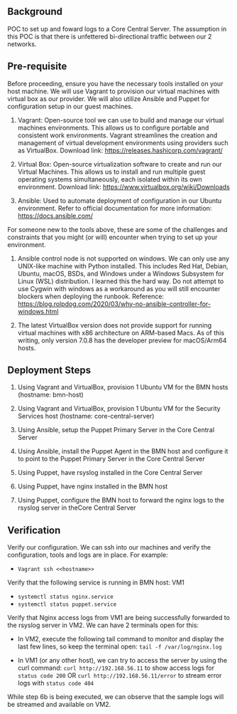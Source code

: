## Background
 
POC to set up and foward logs to a Core Central Server. The assumption in this POC is that there is unfettered bi-directional traffic between our 2 networks. 

## Pre-requisite

Before proceeding, ensure you have the necessary tools installed on your host machine. We will use Vagrant to provision our virtual machines with virtual box as our provider. We will also utilize Ansible and Puppet for configuration setup in our guest machines. 

1. Vagrant: Open-source tool we can use to build and manage our virtual machines environments. This allows us to configure portable and consistent work environments. Vagrant streamlines the creation and management of virtual development environments using providers such as VirtualBox. Download link: https://releases.hashicorp.com/vagrant/

2. Virtual Box: Open-source virtualization software to create and run our Virtual Machines. This allows us to install and run multiple guest operating systems simultaneously, each isolated within its own environment. Download link: https://www.virtualbox.org/wiki/Downloads

3. Ansible: Used to automate deployment of configuration in our Ubuntu environment. Refer to official documentation for more information: https://docs.ansible.com/

For someone new to the tools above, these are some of the challenges and constraints that you might (or will) encounter when trying to set up your environment. 

1.	Ansible control node is not supported on windows. We can only use any UNIX-like machine with Python installed. This includes Red Hat, Debian, Ubuntu, macOS, BSDs, and Windows under a Windows Subsystem for Linux (WSL) distribution. I learned this the hard way. Do not attempt to use Cygwin with windows as a workaround as you will still encounter blockers when deploying the runbook. Reference: https://blog.rolpdog.com/2020/03/why-no-ansible-controller-for-windows.html

2.	The latest VirtualBox version does not provide support for running virtual machines with x86 architecture on ARM-based Macs. As of this writing, only version 7.0.8 has the developer preview for macOS/Arm64 hosts. 

 
## Deployment Steps

1. Using Vagrant and VirtualBox, provision 1 Ubuntu VM for the BMN hosts (hostname: bmn-host)

2. Using Vagrant and VirtualBox, provision 1 Ubuntu VM for the Security Services host (hostname: core-central-server)

3. Using Ansible, setup the Puppet Primary Server in the Core Central Server

4. Using Ansible, install the Puppet Agent in the BMN host and configure it to point to the Puppet Primary Server in the Core Central Server

5. Using Puppet, have rsyslog installed in the Core Central Server

6. Using Puppet, have nginx installed in the BMN host

7. Using Puppet, configure the BMN host to forward the nginx logs to the rsyslog server in theCore Central Server

## Verification

Verify our configuration. We can ssh into our machines and verify the configuration, tools and logs are in place. For example:

- `Vagrant ssh <<hostname>>`

Verify that the following service is running in BMN host: VM1  
- `systemctl status nginx.service` 
- `systemctl status puppet.service`

Verify that Nginx access logs from VM1 are being successfully forwarded to the rsyslog server in VM2. We can have 2 terminals open for this:
- In VM2, execute the following tail command to monitor and display the last few lines, so keep the terminal open: `tail -f /var/log/nginx.log`

- In VM1 (or any other host), we can try to access the server by using the curl command:
`curl http://192.168.56.11` to show access logs for `status code 200` OR `curl http://192.168.56.11/error` to stream error logs with `status code 404`

While step 6b is being executed, we can observe that the sample logs will be streamed and available on VM2.
